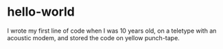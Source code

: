 # hello-world

I wrote my first line of code when I was 10 years old, on a teletype with an acoustic modem, and stored the code on yellow punch-tape.
